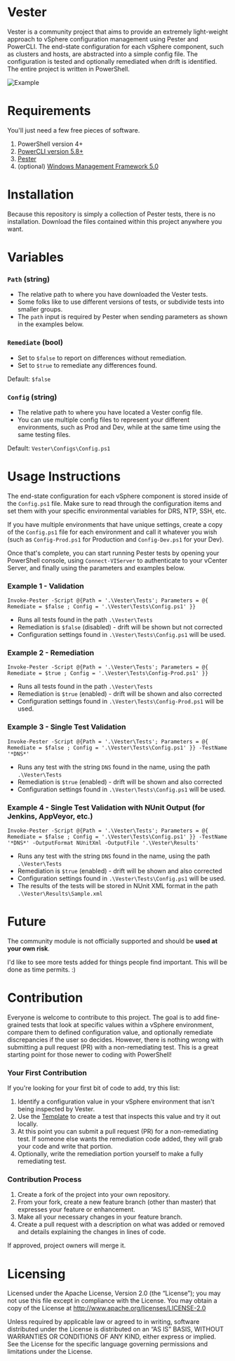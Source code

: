 Vester
======================

Vester is a community project that aims to provide an extremely light-weight approach to vSphere configuration management using Pester and PowerCLI. The end-state configuration for each vSphere component, such as clusters and hosts, are abstracted into a simple config file. The configuration is tested and optionally remediated when drift is identified. The entire project is written in PowerShell.

![Example](/Media/lab-config-example.jpg?raw=true "Example")

# Requirements

You'll just need a few free pieces of software.

1. PowerShell version 4+
2. [PowerCLI version 5.8+](http://www.vmware.com/go/powercli)
5. [Pester](https://github.com/pester/Pester)
4. (optional) [Windows Management Framework 5.0](https://www.microsoft.com/en-us/download/details.aspx?id=50395)

# Installation

Because this repository is simply a collection of Pester tests, there is no installation. Download the files contained within this project anywhere you want.

# Variables

### `Path` (string)

* The relative path to where you have downloaded the Vester tests.
* Some folks like to use different versions of tests, or subdivide tests into smaller groups.
* The `path` input is required by Pester when sending parameters as shown in the examples below.

### `Remediate` (bool)

* Set to `$false` to report on differences without remediation.
* Set to `$true` to remediate any differences found.

Default: `$false`

### `Config` (string)

* The relative path to where you have located a Vester config file.
* You can use multiple config files to represent your different environments, such as Prod and Dev, while at the same time using the same testing files.

Default: `Vester\Configs\Config.ps1`

# Usage Instructions

The end-state configuration for each vSphere component is stored inside of the `Config.ps1` file. Make sure to read through the configuration items and set them with your specific environmental variables for DRS, NTP, SSH, etc.

If you have multiple environments that have unique settings, create a copy of the `Config.ps1` file for each environment and call it whatever you wish (such as `Config-Prod.ps1` for Production and `Config-Dev.ps1` for your Dev).

Once that's complete, you can start running Pester tests by opening your PowerShell console, using `Connect-VIServer` to authenticate to your vCenter Server, and finally using the parameters and examples below.

### Example 1 - Validation
`Invoke-Pester -Script @{Path = '.\Vester\Tests'; Parameters = @{ Remediate = $false ; Config = '.\Vester\Tests\Config.ps1' }}`

* Runs all tests found in the path `.\Vester\Tests`
* Remediation is `$false` (disabled) - drift will be shown but not corrected
* Configuration settings found in `.\Vester\Tests\Config.ps1` will be used.

### Example 2 - Remediation
`Invoke-Pester -Script @{Path = '.\Vester\Tests'; Parameters = @{ Remediate = $true ; Config = '.\Vester\Tests\Config-Prod.ps1' }}`

* Runs all tests found in the path `.\Vester\Tests`
* Remediation is `$true` (enabled) - drift will be shown and also corrected
* Configuration settings found in `.\Vester\Tests\Config-Prod.ps1` will be used.

### Example 3 - Single Test Validation
`Invoke-Pester -Script @{Path = '.\Vester\Tests'; Parameters = @{ Remediate = $false ; Config = '.\Vester\Tests\Config.ps1' }} -TestName '*DNS*'`

* Runs any test with the string `DNS` found in the name, using the path `.\Vester\Tests`
* Remediation is `$true` (enabled) - drift will be shown and also corrected
* Configuration settings found in `.\Vester\Tests\Config.ps1` will be used.

### Example 4 - Single Test Validation with NUnit Output (for Jenkins, AppVeyor, etc.)
`Invoke-Pester -Script @{Path = '.\Vester\Tests'; Parameters = @{ Remediate = $false ; Config = '.\Vester\Tests\Config.ps1' }} -TestName '*DNS*' -OutputFormat NUnitXml -OutputFile '.\Vester\Results'`

* Runs any test with the string `DNS` found in the name, using the path `.\Vester\Tests`
* Remediation is `$true` (enabled) - drift will be shown and also corrected
* Configuration settings found in `.\Vester\Tests\Config.ps1` will be used.
* The results of the tests will be stored in NUnit XML format in the path `.\Vester\Results\Sample.xml`

# Future

The community module is not officially supported and should be **used at your own risk**.

I'd like to see more tests added for things people find important. This will be done as time permits. :)

# Contribution

Everyone is welcome to contribute to this project. The goal is to add fine-grained tests that look at specific values within a vSphere environment, compare them to defined configuration value, and optionally remediate discrepancies if the user so decides. However, there is nothing wrong with submitting a pull request (PR) with a non-remediating test. This is a great starting point for those newer to coding with PowerShell!

### Your First Contribution

If you're looking for your first bit of code to add, try this list:

1. Identify a configuration value in your vSphere environment that isn't being inspected by Vester.
2. Use the [Template](https://github.com/WahlNetwork/Vester/blob/master/Templates/Update-Template.ps1) to create a test that inspects this value and try it out locally.
3. At this point you can submit a pull request (PR) for a non-remediating test. If someone else wants the remediation code added, they will grab your code and write that portion.
4. Optionally, write the remediation portion yourself to make a fully remediating test.

### Contribution Process

1. Create a fork of the project into your own repository.
2. From your fork, create a new feature branch (other than master) that expresses your feature or enhancement.
3. Make all your necessary changes in your feature branch.
4. Create a pull request with a description on what was added or removed and details explaining the changes in lines of code.

If approved, project owners will merge it.

# Licensing

Licensed under the Apache License, Version 2.0 (the “License”); you may not use this file except in compliance with the License. You may obtain a copy of the License at http://www.apache.org/licenses/LICENSE-2.0

Unless required by applicable law or agreed to in writing, software distributed under the License is distributed on an “AS IS” BASIS, WITHOUT WARRANTIES OR CONDITIONS OF ANY KIND, either express or implied. See the License for the specific language governing permissions and limitations under the License.

